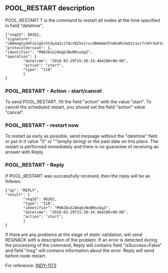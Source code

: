 ## POOL_RESTART description
POOL_RESTART T is the command to restart all nodes at the time specified in field "datetime".
```
{"reqId": 98262,
"signature": "cNAkmqSySHTckJg5rhtdyda3z1fQcV6ZVo1rvcd8mKmm7Fn4hnRChebts1ur7rGPrXeF1Q3B9N7PATYzwQNzdZZ",
"protocolVersion": 1,
"identifier": "M9BJDuS24bqbJNvBRsoGg3",
"operation": {
        "datetime": "2018-03-29T15:38:34.464106+00:00",
        "action": "start",
        "type": "118"
        }
}
```

### POOL_RESTART - Action - start/cancel
To send POOL_RESTART, fill the field "action" with the value "start".
To cancel the scheduled restart, you should set the field "action" value "cancel".

### POOL_RESTART - restart now
To restart as early as possible, send message without the "datetime" field or put in it value "0" or ""(empty string) or the past date on this place.
The restart is performed immediately and there is no guarantee of receiving an answer with Reply.

### POOL_RESTART - Reply
If POOL_RESTART was successfully received, then the reply will be as follows:
```
{"op": "REPLY",
"result": {
        "reqId": 98262,
        "type": "118",
        "identifier": "M9BJDuS24bqbJNvBRsoGg3",
        "datetime": "2018-03-29T15:38:34.464106+00:00",
        "action": "start",
        }
}
```
If there are any problems at the stage of static validation, will send REQNACK  with a description of the problem.
If an error is detected during the processing of the command, Reply will contains field "isSuccess=False" and field "msg" will contains information about the error.
Reply will send before node restart.

For reference: [INDY-1173](https://jira.hyperledger.org/browse/INDY-1173)
